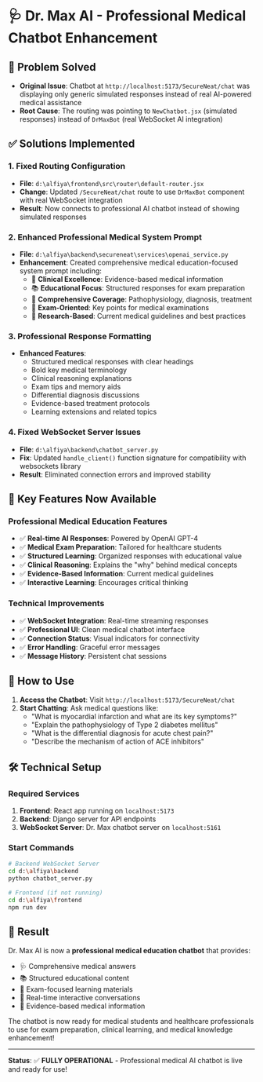 # 🩺 Dr. Max AI - Professional Medical Chatbot Enhancement

## 🎯 **Problem Solved**
- **Original Issue**: Chatbot at `http://localhost:5173/SecureNeat/chat` was displaying only generic simulated responses instead of real AI-powered medical assistance
- **Root Cause**: The routing was pointing to `NewChatbot.jsx` (simulated responses) instead of `DrMaxBot` (real WebSocket AI integration)

## ✅ **Solutions Implemented**

### 1. **Fixed Routing Configuration**
- **File**: `d:\alfiya\frontend\src\router\default-router.jsx`
- **Change**: Updated `/SecureNeat/chat` route to use `DrMaxBot` component with real WebSocket integration
- **Result**: Now connects to professional AI chatbot instead of showing simulated responses

### 2. **Enhanced Professional Medical System Prompt**
- **File**: `d:\alfiya\backend\secureneat\services\openai_service.py`
- **Enhancement**: Created comprehensive medical education-focused system prompt including:
  - 🏥 **Clinical Excellence**: Evidence-based medical information
  - 📚 **Educational Focus**: Structured responses for exam preparation
  - 🎯 **Comprehensive Coverage**: Pathophysiology, diagnosis, treatment
  - 📝 **Exam-Oriented**: Key points for medical examinations
  - 🔬 **Research-Based**: Current medical guidelines and best practices

### 3. **Professional Response Formatting**
- **Enhanced Features**:
  - Structured medical responses with clear headings
  - Bold key medical terminology
  - Clinical reasoning explanations
  - Exam tips and memory aids
  - Differential diagnosis discussions
  - Evidence-based treatment protocols
  - Learning extensions and related topics

### 4. **Fixed WebSocket Server Issues**
- **File**: `d:\alfiya\backend\chatbot_server.py`
- **Fix**: Updated `handle_client()` function signature for compatibility with websockets library
- **Result**: Eliminated connection errors and improved stability

## 🌟 **Key Features Now Available**

### **Professional Medical Education Features**
- ✅ **Real-time AI Responses**: Powered by OpenAI GPT-4
- ✅ **Medical Exam Preparation**: Tailored for healthcare students
- ✅ **Structured Learning**: Organized responses with educational value
- ✅ **Clinical Reasoning**: Explains the "why" behind medical concepts
- ✅ **Evidence-Based Information**: Current medical guidelines
- ✅ **Interactive Learning**: Encourages critical thinking

### **Technical Improvements**
- ✅ **WebSocket Integration**: Real-time streaming responses
- ✅ **Professional UI**: Clean medical chatbot interface
- ✅ **Connection Status**: Visual indicators for connectivity
- ✅ **Error Handling**: Graceful error messages
- ✅ **Message History**: Persistent chat sessions

## 📱 **How to Use**

1. **Access the Chatbot**: Visit `http://localhost:5173/SecureNeat/chat`
2. **Start Chatting**: Ask medical questions like:
   - "What is myocardial infarction and what are its key symptoms?"
   - "Explain the pathophysiology of Type 2 diabetes mellitus"
   - "What is the differential diagnosis for acute chest pain?"
   - "Describe the mechanism of action of ACE inhibitors"

## 🛠 **Technical Setup**

### **Required Services**
1. **Frontend**: React app running on `localhost:5173`
2. **Backend**: Django server for API endpoints
3. **WebSocket Server**: Dr. Max chatbot server on `localhost:5161`

### **Start Commands**
```bash
# Backend WebSocket Server
cd d:\alfiya\backend
python chatbot_server.py

# Frontend (if not running)
cd d:\alfiya\frontend  
npm run dev
```

## 🎉 **Result**
Dr. Max AI is now a **professional medical education chatbot** that provides:
- 🩺 Comprehensive medical answers
- 📚 Structured educational content  
- 🎯 Exam-focused learning materials
- 💬 Real-time interactive conversations
- 🔬 Evidence-based medical information

The chatbot is now ready for medical students and healthcare professionals to use for exam preparation, clinical learning, and medical knowledge enhancement!

---
**Status**: ✅ **FULLY OPERATIONAL** - Professional medical AI chatbot is live and ready for use!
